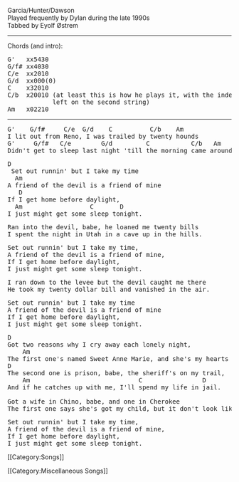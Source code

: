 Garcia/Hunter/Dawson<br>
Played frequently by Dylan during the late 1990s<br>
Tabbed by Eyolf Østrem

----
Chords (and intro):

<pre class="chords">
G'   xx5430
G/f# xx4030
C/e  xx2010
G/d  xx000(0)
C    x32010
C/b  x20010 (at least this is how he plays it, with the index finger
            left on the second string)
Am   x02210
</pre>

----
<pre class="verse">
G'    G/f#     C/e  G/d    C          C/b    Am
I lit out from Reno, I was trailed by twenty hounds
G'     G/f#   C/e        G/d         C           C/b   Am
Didn't get to sleep last night 'till the morning came around.
</pre>

<pre class="refrain">
D
 Set out runnin' but I take my time
  Am
A friend of the devil is a friend of mine
   D
If I get home before daylight,
  Am                  C       D
I just might get some sleep tonight.
</pre>

<pre class="verse">
Ran into the devil, babe, he loaned me twenty bills
I spent the night in Utah in a cave up in the hills.
</pre>

<pre class="refrain">
Set out runnin' but I take my time,
A friend of the devil is a friend of mine,
If I get home before daylight,
I just might get some sleep tonight.
</pre>

<pre class="verse">
I ran down to the levee but the devil caught me there
He took my twenty dollar bill and vanished in the air.
</pre>

<pre class="refrain">
Set out runnin' but I take my time
A friend of the devil is a friend of mine
If I get home before daylight,
I just might get some sleep tonight.
</pre>

<pre class="verse">
D
Got two reasons why I cry away each lonely night,
    Am
The first one's named Sweet Anne Marie, and she's my hearts delight.
D
The second one is prison, babe, the sheriff's on my trail,
    Am                             C                D
And if he catches up with me, I'll spend my life in jail.

Got a wife in Chino, babe, and one in Cherokee
The first one says she's got my child, but it don't look like me.
</pre>

<pre class="refrain">
Set out runnin' but I take my time,
A friend of the devil is a friend of mine,
If I get home before daylight,
I just might get some sleep tonight.
</pre>

[[Category:Songs]]

[[Category:Miscellaneous Songs]]
